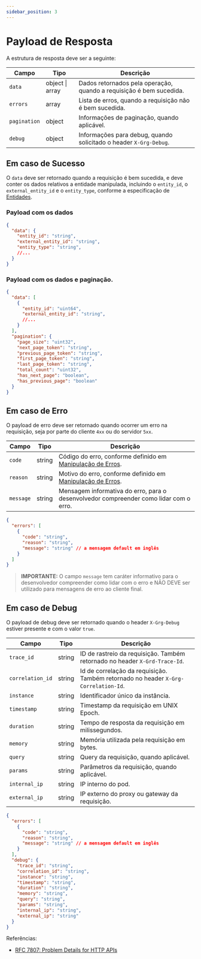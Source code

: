 ```yaml
---
sidebar_position: 3
---
```


# Payload de Resposta

A estrutura de resposta deve ser a seguinte:

| Campo | Tipo | Descrição |
|-------|------|-----------|
| `data` | object \| array | Dados retornados pela operação, quando a requisição é bem sucedida. |
| `errors` | array | Lista de erros, quando a requisição não é bem sucedida. |
| `pagination` | object | Informações de paginação, quando aplicável. |
| `debug` | object | Informações para debug, quando solicitado o header `X-Grg-Debug`. |

## Em caso de Sucesso

O `data` deve ser retornado quando a requisição é bem sucedida, e deve conter os dados relativos a entidade manipulada, incluindo o `entity_id`, o `external_entity_id` e o `entity_type`, conforme a especificação de [Entidades](../entities.md).

### Payload com os dados

```json
{
  "data": {
    "entity_id": "string",
    "external_entity_id": "string",
    "entity_type": "string",
    //...
  }
}
```

### Payload com os dados e paginação.

```json
{
  "data": [
    {
      "entity_id": "uint64",
      "external_entity_id": "string",
      //...
    }
  ],
  "pagination": {
    "page_size": "uint32",
    "next_page_token": "string",
    "previous_page_token": "string",
    "first_page_token": "string",
    "last_page_token": "string",
    "total_count": "uint32",
    "has_next_page": "boolean",
    "has_previous_page": "boolean"
  }
}
```

## Em caso de Erro

O payload de erro deve ser retornado quando ocorrer um erro na requisição, seja por parte do cliente `4xx` ou do servidor `5xx`.

| Campo | Tipo | Descrição |
|-------|------|-----------|
| `code` | string | Código do erro, conforme definido em [Manipulação de Erros](../errors-handling.md). |
| `reason` | string | Motivo do erro, conforme definido em [Manipulação de Erros](../errors-handling.md). |
| `message` | string | Mensagem informativa do erro, para o desenvolvedor compreender como lidar com o erro. |

```json
{
  "errors": [
    {
      "code": "string",
      "reason": "string",
      "message": "string" // a mensagem default em inglês
    }
  ]
}
```

> **IMPORTANTE:**
> O campo `message` tem caráter informativo para o desenvolvedor compreender como lidar com o erro e NÃO DEVE ser utilizado para mensagens de erro ao cliente final.

## Em caso de Debug

O payload de debug deve ser retornado quando o header `X-Grg-Debug` estiver presente e com o valor `true`.

| Campo | Tipo | Descrição |
|-------|------|-----------|
| `trace_id` | string | ID de rastreio da requisição. Também retornado no header `X-Grd-Trace-Id`. |
| `correlation_id` | string | Id de correlação da requisição. Também retornado no header `X-Grg-Correlation-Id`. |
| `instance` | string | Identificador único da instância. |
| `timestamp` | string | Timestamp da requisição em UNIX Epoch. |
| `duration` | string | Tempo de resposta da requisição em milissegundos. |
| `memory` | string | Memória utilizada pela requisição em bytes. |
| `query` | string | Query da requisição, quando aplicável. |
| `params` | string | Parâmetros da requisição, quando aplicável. |
| `internal_ip` | string | IP interno do pod. |
| `external_ip` | string | IP externo do proxy ou gateway da requisição. |

```json
{
  "errors": [
    {
      "code": "string",
      "reason": "string",
      "message": "string" // a mensagem default em inglês
    }
  ],
  "debug": {
    "trace_id": "string",
    "correlation_id": "string",
    "instance": "string",
    "timestamp": "string",
    "duration": "string",
    "memory": "string",
    "query": "string",
    "params": "string",
    "internal_ip": "string",
    "external_ip": "string"
  }
}
```

Referências:
- [RFC 7807: Problem Details for HTTP APIs](https://datatracker.ietf.org/doc/html/rfc7807)
